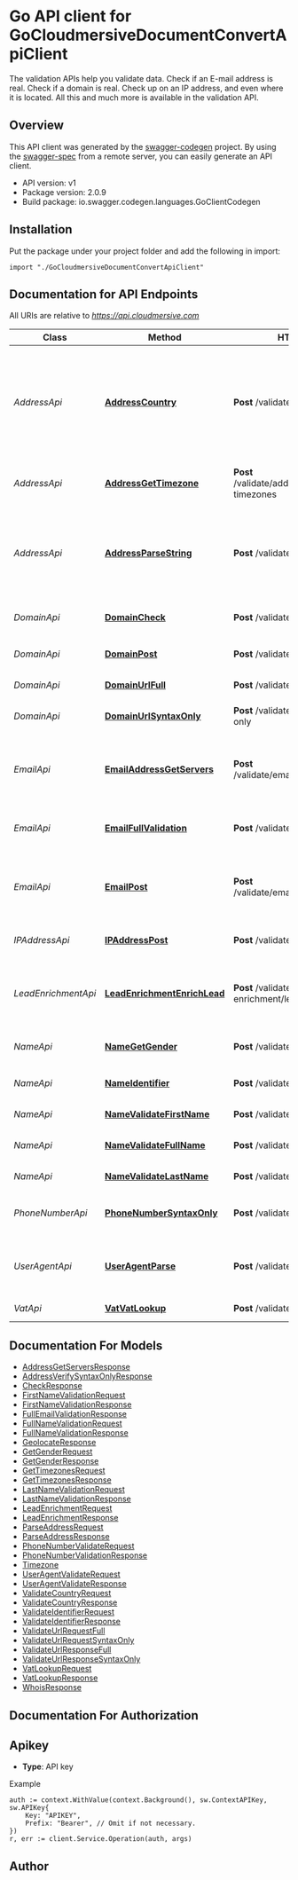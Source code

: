 # Go API client for GoCloudmersiveDocumentConvertApiClient

The validation APIs help you validate data. Check if an E-mail address is real. Check if a domain is real. Check up on an IP address, and even where it is located. All this and much more is available in the validation API.

## Overview
This API client was generated by the [swagger-codegen](https://github.com/swagger-api/swagger-codegen) project.  By using the [swagger-spec](https://github.com/swagger-api/swagger-spec) from a remote server, you can easily generate an API client.

- API version: v1
- Package version: 2.0.9
- Build package: io.swagger.codegen.languages.GoClientCodegen

## Installation
Put the package under your project folder and add the following in import:
```golang
import "./GoCloudmersiveDocumentConvertApiClient"
```

## Documentation for API Endpoints

All URIs are relative to *https://api.cloudmersive.com*

Class | Method | HTTP request | Description
------------ | ------------- | ------------- | -------------
*AddressApi* | [**AddressCountry**](docs/AddressApi.md#addresscountry) | **Post** /validate/address/country | Validate and normalize country information, return ISO 3166-1 country codes and country name
*AddressApi* | [**AddressGetTimezone**](docs/AddressApi.md#addressgettimezone) | **Post** /validate/address/country/get-timezones | Gets IANA/Olsen time zones for a country
*AddressApi* | [**AddressParseString**](docs/AddressApi.md#addressparsestring) | **Post** /validate/address/parse | Parse an unstructured input text string into an international, formatted address
*DomainApi* | [**DomainCheck**](docs/DomainApi.md#domaincheck) | **Post** /validate/domain/check | Validate a domain name
*DomainApi* | [**DomainPost**](docs/DomainApi.md#domainpost) | **Post** /validate/domain/whois | Get WHOIS information for a domain
*DomainApi* | [**DomainUrlFull**](docs/DomainApi.md#domainurlfull) | **Post** /validate/domain/url/full | Validate a URL fully
*DomainApi* | [**DomainUrlSyntaxOnly**](docs/DomainApi.md#domainurlsyntaxonly) | **Post** /validate/domain/url/syntax-only | Validate a URL syntactically
*EmailApi* | [**EmailAddressGetServers**](docs/EmailApi.md#emailaddressgetservers) | **Post** /validate/email/address/servers | Partially check whether an email address is valid
*EmailApi* | [**EmailFullValidation**](docs/EmailApi.md#emailfullvalidation) | **Post** /validate/email/address/full | Fully validate an email address
*EmailApi* | [**EmailPost**](docs/EmailApi.md#emailpost) | **Post** /validate/email/address/syntaxOnly | Validate email adddress for syntactic correctness only
*IPAddressApi* | [**IPAddressPost**](docs/IPAddressApi.md#ipaddresspost) | **Post** /validate/ip/geolocate | Geolocate an IP address
*LeadEnrichmentApi* | [**LeadEnrichmentEnrichLead**](docs/LeadEnrichmentApi.md#leadenrichmentenrichlead) | **Post** /validate/lead-enrichment/lead/enrich | Enrich an input lead with additional fields of data
*NameApi* | [**NameGetGender**](docs/NameApi.md#namegetgender) | **Post** /validate/name/get-gender | Get the gender of a first name
*NameApi* | [**NameIdentifier**](docs/NameApi.md#nameidentifier) | **Post** /validate/name/identifier | Validate a code identifier
*NameApi* | [**NameValidateFirstName**](docs/NameApi.md#namevalidatefirstname) | **Post** /validate/name/first | Validate a first name
*NameApi* | [**NameValidateFullName**](docs/NameApi.md#namevalidatefullname) | **Post** /validate/name/full-name | Parse and validate a full name
*NameApi* | [**NameValidateLastName**](docs/NameApi.md#namevalidatelastname) | **Post** /validate/name/last | Validate a last name
*PhoneNumberApi* | [**PhoneNumberSyntaxOnly**](docs/PhoneNumberApi.md#phonenumbersyntaxonly) | **Post** /validate/phonenumber/basic | Validate phone number (basic)
*UserAgentApi* | [**UserAgentParse**](docs/UserAgentApi.md#useragentparse) | **Post** /validate/useragent/parse | Parse an HTTP User-Agent string, identify robots
*VatApi* | [**VatVatLookup**](docs/VatApi.md#vatvatlookup) | **Post** /validate/vat/lookup | Validate a VAT number


## Documentation For Models

 - [AddressGetServersResponse](docs/AddressGetServersResponse.md)
 - [AddressVerifySyntaxOnlyResponse](docs/AddressVerifySyntaxOnlyResponse.md)
 - [CheckResponse](docs/CheckResponse.md)
 - [FirstNameValidationRequest](docs/FirstNameValidationRequest.md)
 - [FirstNameValidationResponse](docs/FirstNameValidationResponse.md)
 - [FullEmailValidationResponse](docs/FullEmailValidationResponse.md)
 - [FullNameValidationRequest](docs/FullNameValidationRequest.md)
 - [FullNameValidationResponse](docs/FullNameValidationResponse.md)
 - [GeolocateResponse](docs/GeolocateResponse.md)
 - [GetGenderRequest](docs/GetGenderRequest.md)
 - [GetGenderResponse](docs/GetGenderResponse.md)
 - [GetTimezonesRequest](docs/GetTimezonesRequest.md)
 - [GetTimezonesResponse](docs/GetTimezonesResponse.md)
 - [LastNameValidationRequest](docs/LastNameValidationRequest.md)
 - [LastNameValidationResponse](docs/LastNameValidationResponse.md)
 - [LeadEnrichmentRequest](docs/LeadEnrichmentRequest.md)
 - [LeadEnrichmentResponse](docs/LeadEnrichmentResponse.md)
 - [ParseAddressRequest](docs/ParseAddressRequest.md)
 - [ParseAddressResponse](docs/ParseAddressResponse.md)
 - [PhoneNumberValidateRequest](docs/PhoneNumberValidateRequest.md)
 - [PhoneNumberValidationResponse](docs/PhoneNumberValidationResponse.md)
 - [Timezone](docs/Timezone.md)
 - [UserAgentValidateRequest](docs/UserAgentValidateRequest.md)
 - [UserAgentValidateResponse](docs/UserAgentValidateResponse.md)
 - [ValidateCountryRequest](docs/ValidateCountryRequest.md)
 - [ValidateCountryResponse](docs/ValidateCountryResponse.md)
 - [ValidateIdentifierRequest](docs/ValidateIdentifierRequest.md)
 - [ValidateIdentifierResponse](docs/ValidateIdentifierResponse.md)
 - [ValidateUrlRequestFull](docs/ValidateUrlRequestFull.md)
 - [ValidateUrlRequestSyntaxOnly](docs/ValidateUrlRequestSyntaxOnly.md)
 - [ValidateUrlResponseFull](docs/ValidateUrlResponseFull.md)
 - [ValidateUrlResponseSyntaxOnly](docs/ValidateUrlResponseSyntaxOnly.md)
 - [VatLookupRequest](docs/VatLookupRequest.md)
 - [VatLookupResponse](docs/VatLookupResponse.md)
 - [WhoisResponse](docs/WhoisResponse.md)


## Documentation For Authorization

## Apikey
- **Type**: API key 

Example
```golang
auth := context.WithValue(context.Background(), sw.ContextAPIKey, sw.APIKey{
	Key: "APIKEY",
	Prefix: "Bearer", // Omit if not necessary.
})
r, err := client.Service.Operation(auth, args)
```

## Author




